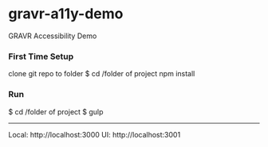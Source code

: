 # gravr-a11y-demo
GRAVR Accessibility Demo


### First Time Setup
clone git repo to folder
$ cd /folder of project
npm install

### Run
$ cd /folder of project
$ gulp

--- 

Local: http://localhost:3000
UI: http://localhost:3001